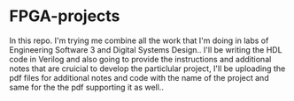 # FPGA-projects
In this repo. I'm trying me combine all the work that I'm doing in labs of Engineering Software 3 and Digital Systems Design.. 
I'll be writing the HDL code in Verilog and also going to provide the instructions and additional notes that are cruicial to develop the particlular project, I'll be uploading the pdf files for additional notes and code with the name of the project and same for the the pdf supporting it as well.. 
